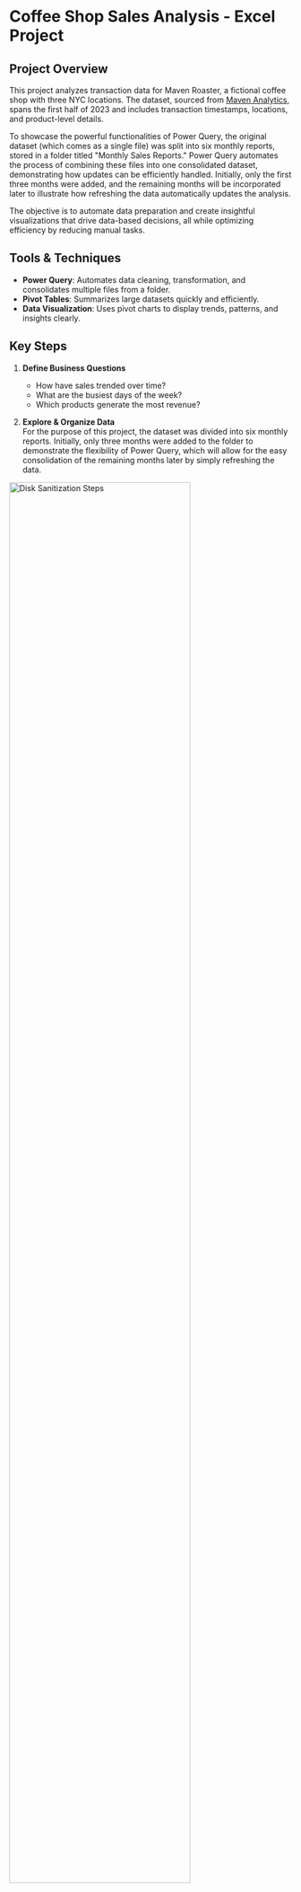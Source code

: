 # Coffee Shop Sales Analysis - Excel Project

## Project Overview
This project analyzes transaction data for Maven Roaster, a fictional coffee shop with three NYC locations. The dataset, sourced from [Maven Analytics](https://mavenanalytics.io/data-playground?order=date_added%2Cdesc&search=coffee%20shop), spans the first half of 2023 and includes transaction timestamps, locations, and product-level details.

To showcase the powerful functionalities of Power Query, the original dataset (which comes as a single file) was split into six monthly reports, stored in a folder titled "Monthly Sales Reports." Power Query automates the process of combining these files into one consolidated dataset, demonstrating how updates can be efficiently handled. Initially, only the first three months were added, and the remaining months will be incorporated later to illustrate how refreshing the data automatically updates the analysis.

The objective is to automate data preparation and create insightful visualizations that drive data-based decisions, all while optimizing efficiency by reducing manual tasks.

## Tools & Techniques
- **Power Query**: Automates data cleaning, transformation, and consolidates multiple files from a folder.
- **Pivot Tables**: Summarizes large datasets quickly and efficiently.
- **Data Visualization**: Uses pivot charts to display trends, patterns, and insights clearly.

## Key Steps
1. **Define Business Questions**  
   - How have sales trended over time?
   - What are the busiest days of the week?
   - Which products generate the most revenue?

2. **Explore & Organize Data**  
   For the purpose of this project, the dataset was divided into six monthly reports. Initially, only three months were added to the folder to demonstrate the flexibility of Power Query, which will allow for the easy consolidation of the remaining months later by simply refreshing the data.

<img src="https://imgur.com/qY2tZ21.png" height="80%" width="80%" alt="Disk Sanitization Steps"/>


4. **Import and transform the data in Power Query**

   The power query Editor is directly opened from the "Consolidated sales file"
   
   All monthly files are consolidated using Power Query, automating the data preparation for future updates. Key tasks include:
   - Data profiling
   - Cleaning and transformation
  
<img src="https://imgur.com/0xT53Lv.png" height="80%" width="80%" alt="Disk Sanitization Steps"/>


5. **Load the data into the "Consolidated sales file"**

<img src="https://imgur.com/Dl4dtZi.png" height="80%" width="80%" alt="Disk Sanitization Steps"/>

6. **Data Exploration & Analysis with Pivot Tables**  
   Pivot tables were used to explore and analyze the data by:
   - Revenue by month
   - Revenue by product category
   - Transactions by day, hour, and product type
   - KPIs (number of transactions, total revenue, average sales)

<img src="https://imgur.com/gfBkzcv.png" height="80%" width="80%" alt="Disk Sanitization Steps"/>


7. **Data Visualization & Communication**  
   A comprehensive dashboard was created to visually communicate insights and trends, featuring interactive slicers for filtering by store and month.
   You can download the related excel file by clicking: [Consolidated sales file]()

Dashboard before updating new month in "Monthly Sales report" Folder (only 3 first months:

<img src="https://imgur.com/8XIoknF.png" height="80%" width="80%" alt="Disk Sanitization Steps"/>


 Dashboard after updating new months in "Monthly Sales report" Folder, and refreshing the data on the "Consolidated Sales file" (all 6 months):

<img src="https://imgur.com/NoquD0y.png" height="80%" width="80%" alt="Disk Sanitization Steps"/>


8. **Final Considerations & Recommendations**  
   The dashboard and visualizations provide actionable insights for stakeholders, enabling data-driven decisions.
